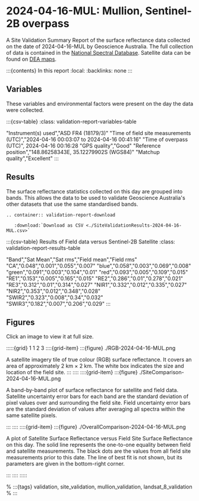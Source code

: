 # 2024-04-16-MUL: Mullion, Sentinel-2B overpass

A Site Validation Summary Report of the surface reflectance data collected on the date of 2024-04-16-MUL by Geoscience&nbsp;Australia.
The full collection of data is contained in the [National Spectral Database](https://www.dea.ga.gov.au/products/national-spectral-database).
Satellite data can be found on [DEA maps](https://maps.dea.ga.gov.au/).

:::{contents} In this report
:local:
:backlinks: none
:::

## Variables

These variables and environmental factors were present on the day the data were collected.

:::{csv-table}
:class: validation-report-variables-table

"Instrument(s) used","ASD FR4 (18179/3)"
"Time of field site measurements (UTC)","2024-04-16 00:03:07 to 2024-04-16 00:41:16"
"Time of overpass (UTC)", 2024-04-16 00:16:28
"GPS quality","Good"
"Reference position","148.86258343E, 35.12279902S (WGS84)"
"Matchup quality","Excellent"
:::

## Results

The surface reflectance statistics collected on this day are grouped into bands.
This allows the data to be used to validate Geoscience Australia's other datasets that use the same standardised bands.

```{eval-rst}
.. container:: validation-report-download

   :download:`Download as CSV <./SiteValidationResults-2024-04-16-MUL.csv>`
```

:::{csv-table} Results of Field data versus Sentinel-2B Satellite
:class: validation-report-results-table

"Band","Sat Mean","Sat rms","Field mean","Field rms"
"CA","0.048","0.001","0.055","0.007"
"blue","0.058","0.003","0.069","0.008"
"green","0.091","0.003","0.104","0.01"
"red","0.093","0.005","0.109","0.015"
"RE1","0.153","0.005","0.165","0.015"
"RE2","0.286","0.01","0.278","0.021"
"RE3","0.312","0.01","0.314","0.027"
"NIR1","0.332","0.012","0.335","0.027"
"NIR2","0.353","0.012","0.348","0.028"
"SWIR2","0.323","0.008","0.34","0.032"
"SWIR3","0.182","0.007","0.206","0.029"
:::

## Figures

Click an image to view it at full size.

:::::{grid} 1 1 2 3
::::{grid-item}
:::{figure} ./RGB-2024-04-16-MUL.png

A satellite imagery tile of true colour (RGB) surface reflectance.
It covers an area of approximately 2&nbsp;km &times; 2&nbsp;km.
The white box indicates the size and location
of the field site.
:::
::::
::::{grid-item}
:::{figure} ./SiteComparison-2024-04-16-MUL.png

A band-by-band plot of surface reflectance for satellite and field data.
Satellite uncertainty error bars for each band are the standard deviation
of pixel values over and surrounding the field site.
Field uncertainty error bars are the standard deviation of values after
averaging all spectra within the same satellite pixels.

:::
::::
::::{grid-item}
:::{figure} ./OverallComparison-2024-04-16-MUL.png

A plot of Satellite Surface Reflectance versus Field Site Surface Reflectance on this day.
The solid line represents the one-to-one equality between field and satellite measurements.
The black dots are the values from all field site measurements prior to this date.
The line of best fit is not shown, but its parameters are given in the bottom-right corner.

:::
::::
:::::

% :::{tags} validation, site_validation, mullion_validation, landsat_8_validation
% :::

